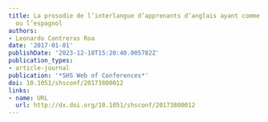 ```yaml
---
title: La prosodie de l’interlangue d’apprenants d’anglais ayant comme L1 le français
  ou l’espagnol
authors:
- Leonardo Contreras Roa
date: '2017-01-01'
publishDate: '2023-12-18T15:20:40.005782Z'
publication_types:
- article-journal
publication: '*SHS Web of Conferences*'
doi: 10.1051/shsconf/20173800012
links:
- name: URL
  url: http://dx.doi.org/10.1051/shsconf/20173800012
---
```

